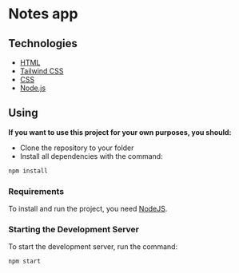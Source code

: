 # Notes app
## Technologies
* [HTML](https://developer.mozilla.org/ru/docs/Web/HTML)
* [Tailwind CSS](https://tailwindui.com/)
* [CSS](https://developer.mozilla.org/en-US/docs/Learn/Getting_started_with_the_web/CSS_basics)
* [Node.js](https://nodejs.org/ru)
## Using
**If you want to use this project for your own purposes, you should:**

* Clone the repository to your folder
* Install all dependencies with the command:
 
```jsx
npm install
```

### Requirements

To install and run the project, you need [NodeJS](https://nodejs.org/en).

### Starting the Development Server

To start the development server, run the command:

```jsx
npm start
```
